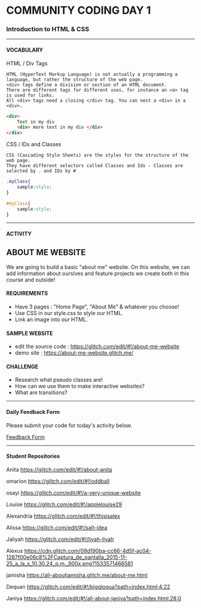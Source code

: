 # COMMUNITY CODING DAY 1
### Introduction to HTML & CSS

***

#### VOCABULARY

HTML / Div Tags 
```
HTML (HyperText Markup Language) is not actually a programming a language, but rather the structure of the web page.
<div> tags define a division or section of an HTML document.  
There are different tags for different uses, for instance an <a> tag is used for links.  
All <div> tags need a closing </div> tag. You can nest a <div> in a <div>.
```

```HTML
<div>
	Text in my div
	<div> more text in my div </div>
</div>
```

CSS / IDs and Classes
```
CSS (Cascading Style Sheets) are the styles for the structure of the web page.
They have different selectors called Classes and Ids - Classes are selected by . and IDs by #
```

```CSS
.myClass{ 
	sample:style; 
}

#myClass{ 
	sample:style; 
}
```


***


#### ACTIVITY

## ABOUT ME WEBSITE
We are going to build a basic "about me" website. On this website, we can add information about ourslves and feature projects we create both in this course and outside!

#### REQUIREMENTS
- Have 3 pages : "Home Page", "About Me" & whatever you choose!
- Use CSS in our style.css to style our HTML.
- Link an image into our HTML. 

#### SAMPLE WEBSITE
- edit the source code : https://glitch.com/edit/#!/about-me-website
- demo site : https://about-me-website.glitch.me/

#### CHALLENGE
- Research what pseudo classes are!
- How can we use them to make interactive websites?
- What are transitions?


***


#### Daily Feedback Form
Please submit your code for today's activity below. 

[Feedback Form](https://docs.google.com/forms/d/e/1FAIpQLSfRpKr7MUh3Nw3T8MxQsQbpDjdpXJOg_oT5OzkEb6kPUEng-Q/viewform?c=0&w=1)

***

#### Student Repositories

Anita	https://glitch.com/edit/#!/about-anita

omarion	https://glitch.com/edit/#!/oddball

osayi	https://glitch.com/edit/#!/a-very-unique-website

Louise	https://glitch.com/edit/#!/applelouise29

Alexandria	https://glitch.com/edit/#!/thisisalex

Alissa	https://glitch.com/edit/#!/salt-idea

Jaliyah	https://glitch.com/edit/#!/liyah-liyah

Alexus	https://cdn.glitch.com/09d190ba-cc66-4d5f-ac04-1287f00e06c8%2FCaptura_de_pantalla_2015-11-25_a_la_s_10.30.24_p.m._900x.png?1533571466581

jamisha	https://all-aboutjamisha.glitch.me/about-me.html

Dequan	https://glitch.com/edit/#!/biggloqua?path=index.html:4:22

Janiya	https://glitch.com/edit/#!/all-about-janiya?path=index.html:28:0

